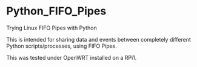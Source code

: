 # Python_FIFO_Pipes
Trying Linux FIFO Pipes with Python

This is intended for sharing data and events between completely different Python scripts/processes, using FIFO Pipes.

This was tested under OpenWRT installed on a RPi1.
